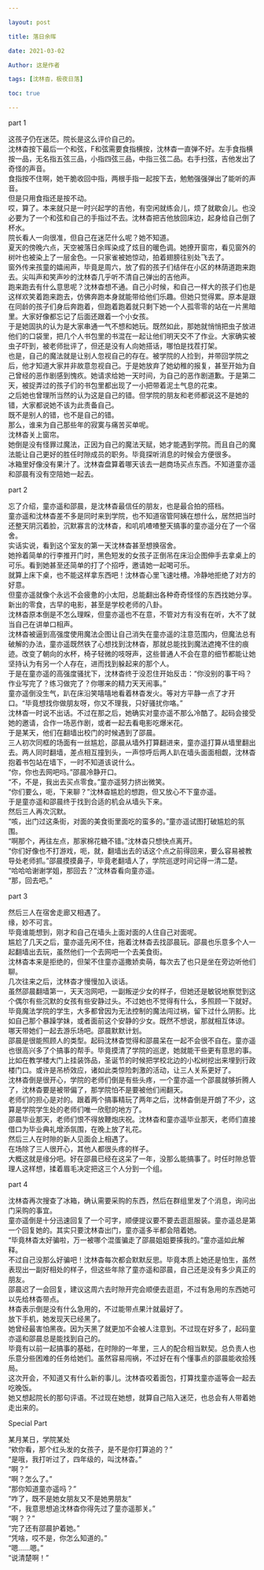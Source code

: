 ```yaml
---

layout: post

title: 落日余晖

date: 2021-03-02

Author: 这是作者

tags: [沈林杳，极夜日落]

toc: true

---
```


part 1

这孩子仍在迷茫。院长是这么评价自己的。  
沈林杳按下最后一个和弦，F和弦需要食指横按，沈林杳一直弹不好。左手食指横按一品，无名指五弦三品，小指四弦三品，中指三弦二品。右手扫弦，吉他发出了奇怪的声音。  
食指按不住啊，她干脆收回中指，两根手指一起按下去，勉勉强强弹出了能听的声音。  
但是只用食指还是按不动。  
哎，算了。本来就只是一时兴起学的吉他，有空闲就练会儿，烦了就歇会儿。也没必要为了一个和弦和自己的手指过不去。沈林杳把吉他放回床边，起身给自己倒了杯水。  
院长看人一向很准，但自己在迷茫什么呢？她不知道。  
夏天的傍晚六点，天空被落日余晖染成了炫目的暖色调。她撩开窗帘，看见窗外的树叶也被染上了一层金色。一只家雀被她惊动，拍着翅膀往别处飞去了。  
窗外传来孩童的嬉闹声，毕竟是周六，放了假的孩子们结伴在小区的林荫道跑来跑去。尖叫声和笑声吵的沈林杳几乎听不清自己弹出的吉他声。  
跑来跑去有什么意思呢？沈林杳想不通。自己小时候，和自己一样大的孩子们也是这样欢笑着跑来跑去，仿佛奔跑本身就能带给他们乐趣。但她只觉得累。原本是跟在同龄的孩子们身后奔跑着，但跑着跑着就只剩下她一个人孤零零的站在一片黑暗里。大家好像都忘记了后面还跟着一个小女孩。  
于是她固执的认为是大家串通一气不想和她玩。既然如此，那她就悄悄把虫子放进他们的口袋里，把几个人书包里的书混在一起让他们明天交不了作业。大家确实被虫子吓到，被老师批评了，但还是没有人向她搭话，哪怕是找茬打架。  
也是，自己的魔法就是让别人忽视自己的存在。被学院的人捡到，并带回学院之后，他才知道大家并非故意忽视自己。于是她放弃了她幼稚的报复，甚至开始为自己曾经的恶作剧感到愧疚。她请求给她一天时间，为自己的恶作剧道歉。于是第二天，被捉弄过的孩子们的书包里都出现了一小把带着泥土气息的花束。  
之后她也曾理所当然的认为这是自己的错。但学院的朋友和老师都说这不是她的错，大家都说她不该为此责备自己。  
既不是别人的错，也不是自己的错。  
那么，谁来为自己那些年的寂寞与痛苦买单呢。  
沈林杳关上窗帘。  
她倒是没有怪罪过魔法，正因为自己的魔法天赋，她才能遇到学院。而且自己的魔法能让自己更好的胜任时隙成员的职务。毕竟探听消息的时候会方便很多。  
冰箱里好像没有果汁了。沈林杳盘算着哪天该去一趟商场买点东西。不知道童亦遥和邵晨有没有空陪她一起去。  


part 2

忘了介绍，童亦遥和邵晨，是沈林杳最信任的朋友，也是最合拍的搭档。  
童亦遥和沈林杳差不多是同时来到学院，也不知道宿管阿姨在想什么，居然把当时还整天阴沉着脸，沉默寡言的沈林杳，和叽叽喳喳整天搞事的童亦遥分在了一个宿舍。  
实话实说，看到这个室友的第一天沈林杳甚至想换宿舍。  
她拎着简单的行李推开门时，黑色短发的女孩子正倒吊在床沿企图伸手去拿桌上的可乐。看到她甚至还简单的打了个招呼，邀请她一起喝可乐。  
就算上床下桌，也不能这样拿东西吧！沈林杳心里飞速吐槽。冷静地拒绝了对方的好意。  
但童亦遥就像个永远不会疲惫的小太阳，总能翻出各种奇奇怪怪的东西找她分享。新出的零食，古早的电影，甚至是学校老师的八卦。  
沈林杳原本倒是不怎么理睬，但童亦遥也不在意，不管对方有没有在听，大不了就当自己在讲单口相声。  
沈林杳被逼到高强度使用魔法企图让自己消失在童亦遥的注意范围内，但魔法总有破解的办法，童亦遥既然铁了心想找到沈林杳，那就总能找到魔法遮掩不住的痕迹。改变了朝向的水杯，椅子轻微的吱呀声，这些普通人不会在意的细节都能让她坚持认为有另一个人存在，进而找到躲起来的那个人。  
于是在童亦遥的高强度骚扰下，沈林杳终于没忍住开始反击：“你没别的事干吗？作业写完了？练习做完了？你哪来的精力天天闹事。”  
童亦遥倒没生气，趴在床沿笑嘻嘻地看着林杳发火。等对方平静一点了才开口。“毕竟想找你做朋友呀，你又不理我，只好骚扰你咯。”  
沈林杳一时说不出话。不过在那之后，她确实对童亦遥不那么冷酷了。起码会接受她的邀请，合作一场恶作剧，或者一起去看电影吃爆米花。  
于是某天，他们在翻墙出校门的时候遇到了邵晨。  
三人初次同框的场面有一丝尴尬，邵晨从墙外打算翻进来，童亦遥打算从墙里翻出去。两人同时翻墙，差点相互撞到头，一声惊呼后两人趴在墙头面面相觑，沈林杳抱着书包站在墙下，一时不知道该说什么。  
“你，你也去网吧吗。”邵晨冷静开口。  
“不，不是，我出去买点零食。”童亦遥努力挤出微笑。  
“你们要么，呃，下来聊？”沈林杳尴尬的想跑，但又放心不下童亦遥。  
于是童亦遥和邵晨终于找到合适的机会从墙头下来。  
然后三人再次沉默。  
“咳，出门过这条街，对面的美食街里面吃的蛮多的。”童亦遥试图打破尴尬的氛围。  
“啊那个，再往左点，那家棉花糖不错。”沈林杳只想快点离开。  
“你们好像也不打游戏，呃，就，翻墙出去的话这个点之前得回来，要么容易被教导处老师抓。”邵晨摸摸鼻子，毕竟老翻墙人了，学院巡逻时间记得一清二楚。  
“哈哈哈谢谢学姐，那回去？”沈林杳看向童亦遥。  
“那，回去吧。”  


part 3

然后三人在宿舍走廊又相遇了。  
缘，妙不可言。  
毕竟谁能想到，刚才和自己在墙头上面对面的人住自己对面呢。  
尴尬了几天之后，童亦遥先闲不住，拖着沈林杳去找邵晨玩。邵晨也乐意多个人一起翻墙出去玩，虽然他们一个去网吧一个去美食街。  
沈林杳本来是拒绝的，但架不住童亦遥撒娇卖萌，每次去了也只是坐在旁边听他们聊。  
几次往来之后，沈林杳才慢慢加入谈话。  
虽然邵晨翻墙第一，天天泡网吧，一副叛逆少女的样子，但她还是敏锐地察觉到这个偶尔有些沉默的女孩有些安静过头。不过她也不觉得有什么，多照顾一下就好。毕竟魔法学院的学生，大多都曾因为无法控制的魔法闯过祸，留下过什么阴影。比如自己那个暴躁学妹，或者面前这个安静的少女。既然不想说，那就相互体谅。  
哪天带她们一起去游乐场吧。邵晨默默计划。  
邵晨是很能照顾人的类型。起码沈林杳觉得和邵晨呆在一起不会很不自在。童亦遥也很高兴多了个搞事的帮手。毕竟摸清了学院的巡逻，她就能干些更有意思的事。比如在教学楼大门上挂装饰品，圣诞节的时候把学校北边的小松树挖出来埋到行政楼门口。或许是吊桥效应，诸如此类惊险刺激的活动，让三人关系更好了。  
沈林杳倒是很开心，学院的老师们倒是有些头疼，一个童亦遥一个邵晨就够折腾人了，沈林杳要是被带偏了，那学院怕不是要被他们闹翻天。  
老师们的担心是对的。跟着两个搞事精玩了两年之后，沈林杳倒是开朗了不少，这算是学院学生处的老师们唯一欣慰的地方了。  
邵晨毕业那天，老师们恨不得放鞭炮庆祝。沈林杳和童亦遥毕业那天，老师们直接借口为毕业典礼增添氛围，在晚上放了礼花。  
然后三人在时隙的新人见面会上相遇了。  
在场除了三人很开心，其他人都很头疼的样子。  
大概这就是缘分吧。好在邵晨已经在这呆了一年，没那么能搞事了。时任时隙总管理人这样想，揉着眉毛决定把这三个人分到一个组。  


part 4

沈林杳再次搜查了冰箱，确认需要采购的东西，然后在群组里发了个消息，询问出门采购的事宜。  
童亦遥倒是十分迅速回复了一个可字，顺便提议要不要去逛逛服装。童亦遥总是第一个回复她的。其实只要沈林杳出门，童亦遥多半都会陪着她。  
“毕竟林杳太好骗啦，万一被哪个混蛋骗走了邵晨姐姐要揍我的。”童亦遥如此解释。  
不过自己没那么好骗吧！沈林杳每次都会默默反思。毕竟本质上她还是怕生，虽然表现出一副好相处的样子，但这些年除了童亦遥和邵晨，自己还是没有多少真正的朋友。  
邵晨迟了一会回复，建议这周六去时隙开完会顺便去逛逛，不过有急用的东西她可以先给林杳带点。  
林杳表示倒是没有什么急用的，不过能带点果汁就最好了。  
放下手机，她发现天已经黑了。  
她曾经最害怕黑夜。因为天黑了就更加不会被人注意到。不过现在好多了，起码童亦遥和邵晨总是能找到自己的。  
毕竟有以前一起搞事的基础，在时隙的一年里，三人的配合相当默契。总负责人也乐意分些困难的任务给她们。虽然容易闯祸，不过好在有个懂事点的邵晨能收拾残局。  
这次开会，不知道又有什么新的事儿。沈林杳咬着面包，打算找童亦遥等会一起去吃晚饭。  
她又想起院长的那句评语。不过现在她想，就算自己陷入迷茫，也总会有人带着她走出来的。  







Special Part

某月某日，学院某处  
“欸你看，那个红头发的女孩子，是不是你打算追的？”  
“是哦，我打听过了，四年级的，叫沈林杳。”  
“啊？”   
“啊？怎么了。”  
“那你知道童亦遥吗？”  
“咋了，既不是她女朋友又不是她男朋友”  
“不，我意思想追沈林杳你得先过了童亦遥那关。”  
“啊？？”  
“完了还有邵晨护着她。”  
“凭啥，哎不是，你怎么知道的。”  
“嗯……嗯。”  
“说清楚啊！”  
